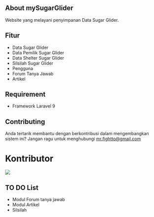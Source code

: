## About mySugarGlider

Website yang melayani penyimpanan Data Sugar Glider.

## Fitur

-   Data Sugar Glider
-   Data Pemilik Sugar Glider
-   Data Shelter Sugar Glider
-   Silsilah Sugar Glider
-   Pengguna
-   Forum Tanya Jawab
-   Artikel

## Requirement

-   Framework Laravel 9

## Contributing

Anda tertarik membantu dengan berkontribusi dalam mengembangkan sistem ini? Jangan ragu untuk menghubungi mr.fightto@gmail.com

# Kontributor

<a href = "https://github.com/mr-atho/laravel9-mysugarglider/graphs/contributors">
  <img src = "https://contrib.rocks/image?repo=mr-atho/laravel9-sugarglider"/>
</a>

## TO DO List

-   Modul Forum tanya jawab
-   Modul Artikel
-   Silsilah

